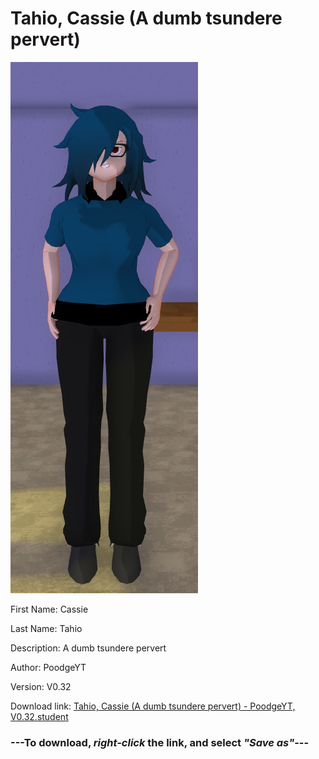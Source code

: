 # Tahio, Cassie (A dumb tsundere pervert)

<img src = "https://raw.githubusercontent.com/Arbiter1223/Daigaku-Gurashi-Custom-Students/master/Students/Files/Tahio%2C%20Cassie%20(A%20dumb%20tsundere%20pervert).png">

First Name: Cassie

Last Name: Tahio

Description: A dumb tsundere pervert

Author: PoodgeYT

Version: V0.32

Download link: <a href="https://raw.githubusercontent.com/Arbiter1223/Daigaku-Gurashi-Custom-Students/master/Students/Files/Tahio%2C%20Cassie%20(A%20dumb%20tsundere%20pervert)%20-%20PoodgeYT%2C%20V0.32.student">Tahio, Cassie (A dumb tsundere pervert) - PoodgeYT, V0.32.student</a>

### ---**To download, _right-click_ the link, and select _"Save as"_**---

